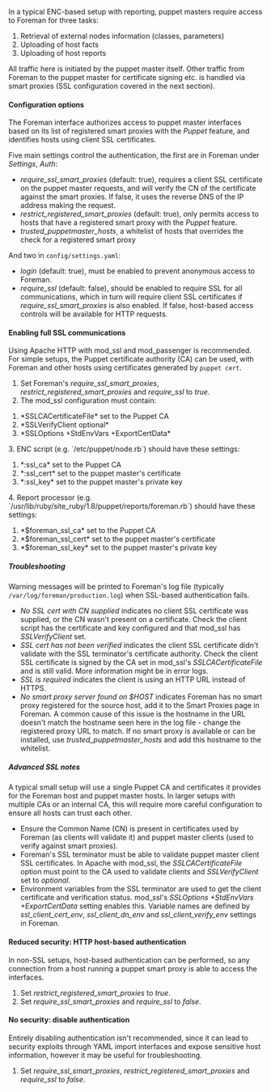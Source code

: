 
In a typical ENC-based setup with reporting, puppet masters require access to Foreman for three tasks:

1. Retrieval of external nodes information (classes, parameters)
2. Uploading of host facts
3. Uploading of host reports

All traffic here is initiated by the puppet master itself.  Other traffic from Foreman to the puppet master for certificate signing etc. is handled via smart proxies (SSL configuration covered in the next section).

#### Configuration options

The Foreman interface authorizes access to puppet master interfaces based on its list of registered smart proxies with the *Puppet* feature, and identifies hosts using client SSL certificates.

Five main settings control the authentication, the first are in Foreman under *Settings*, *Auth*:

* *require_ssl_smart_proxies* (default: true), requires a client SSL certificate on the puppet master requests, and will verify the CN of the certificate against the smart proxies.  If false, it uses the reverse DNS of the IP address making the request.
* *restrict_registered_smart_proxies* (default: true), only permits access to hosts that have a registered smart proxy with the *Puppet* feature.
* *trusted_puppetmaster_hosts*, a whitelist of hosts that overrides the check for a registered smart proxy

And two in `config/settings.yaml`:

* *login* (default: true), must be enabled to prevent anonymous access to Foreman.
* *require_ssl* (default: false), should be enabled to require SSL for all communications, which in turn will require client SSL certificates if *require_ssl_smart_proxies* is also enabled.  If false, host-based access controls will be available for HTTP requests.

#### Enabling full SSL communications

Using Apache HTTP with mod_ssl and mod_passenger is recommended.  For simple setups, the Puppet certificate authority (CA) can be used, with Foreman and other hosts using certificates generated by `puppet cert`.

1. Set Foreman's *require_ssl_smart_proxies*, *restrict_registered_smart_proxies* and *require_ssl* to _true_.
2. The mod_ssl configuration must contain:
  <ol><li>*SSLCACertificateFile* set to the Puppet CA</li>
  <li>*SSLVerifyClient optional*</li>
  <li>*SSLOptions +StdEnvVars +ExportCertData*</li></ol>
3. ENC script (e.g. `/etc/puppet/node.rb`) should have these settings:
  <ol><li>*:ssl_ca* set to the Puppet CA</li>
  <li>*:ssl_cert* set to the puppet master's certificate</li>
  <li>*:ssl_key* set to the puppet master's private key</li></ol>
4. Report processor (e.g. `/usr/lib/ruby/site_ruby/1.8/puppet/reports/foreman.rb`) should have these settings:
  <ol><li>*$foreman_ssl_ca* set to the Puppet CA</li>
  <li>*$foreman_ssl_cert* set to the puppet master's certificate</li>
  <li>*$foreman_ssl_key* set to the puppet master's private key</li></ol>

##### Troubleshooting

Warning messages will be printed to Foreman's log file (typically `/var/log/foreman/production.log`) when SSL-based authentication fails.

* _No SSL cert with CN supplied_ indicates no client SSL certificate was supplied, or the CN wasn't present on a certificate.  Check the client script has the certificate and key configured and that mod_ssl has *SSLVerifyClient* set.
* _SSL cert has not been verified_ indicates the client SSL certificate didn't validate with the SSL terminator's certificate authority.  Check the client SSL certificate is signed by the CA set in mod_ssl's *SSLCACertificateFile* and is still valid.  More information might be in error logs.
* _SSL is required_ indicates the client is using an HTTP URL instead of HTTPS.
* _No smart proxy server found on $HOST_ indicates Foreman has no smart proxy registered for the source host, add it to the Smart Proxies page in Foreman.  A common cause of this issue is the hostname in the URL doesn't match the hostname seen here in the log file - change the registered proxy URL to match.  If no smart proxy is available or can be installed, use *trusted_puppetmaster_hosts* and add this hostname to the whitelist.

##### Advanced SSL notes

A typical small setup will use a single Puppet CA and certificates it provides for the Foreman host and puppet master hosts.  In larger setups with multiple CAs or an internal CA, this will require more careful configuration to ensure all hosts can trust each other.

* Ensure the Common Name (CN) is present in certificates used by Foreman (as clients will validate it) and puppet master clients (used to verify against smart proxies).
* Foreman's SSL terminator must be able to validate puppet master client SSL certificates.  In Apache with mod_ssl, the *SSLCACertificateFile* option must point to the CA used to validate clients and *SSLVerifyClient* set to _optional_.
* Environment variables from the SSL terminator are used to get the client certificate and verification status.  mod_ssl's *SSLOptions +StdEnvVars +ExportCertData* setting enables this.  Variable names are defined by *ssl_client_cert_env*, *ssl_client_dn_env* and *ssl_client_verify_env* settings in Foreman.

#### Reduced security: HTTP host-based authentication

In non-SSL setups, host-based authentication can be performed, so any connection from a host running a puppet smart proxy is able to access the interfaces.

1. Set *restrict_registered_smart_proxies* to _true_.
1. Set *require_ssl_smart_proxies* and *require_ssl* to _false_.

#### No security: disable authentication

Entirely disabling authentication isn't recommended, since it can lead to security exploits through YAML import interfaces and expose sensitive host information, however it may be useful for troubleshooting.

1. Set *require_ssl_smart_proxies*, *restrict_registered_smart_proxies* and *require_ssl* to _false_.
